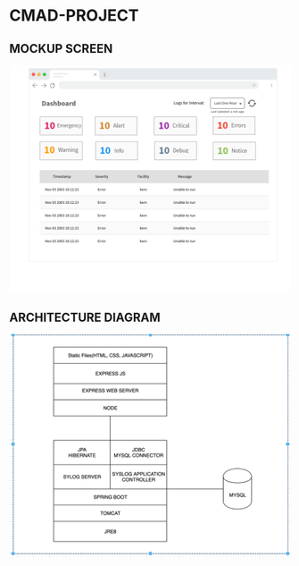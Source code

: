 # CMAD-PROJECT

## MOCKUP SCREEN 
![UI MOCKUP](https://github.com/AkshathaPrabhuHebri/CMAD-PROJECT/blob/master/design-docs/MockUp.png)

## ARCHITECTURE DIAGRAM 
![ARCHITECTURE  DIAGRAM](https://github.com/AkshathaPrabhuHebri/CMAD-PROJECT/blob/master/design-docs/CMAD-Project-Architecture.png)

